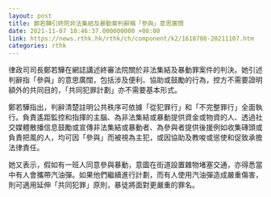 ```yaml
---
layout: post
title: 鄭若驊引終院非法集結及暴動案判辭稱「參與」意思廣闊
date: 2021-11-07 10:46:37.000000000 +08:00
link: https://news.rthk.hk/rthk/ch/component/k2/1618708-20211107.htm
categories: rthk
---
```


律政司司長鄭若驊在網誌講述終審法院關於非法集結及暴動罪案件的判決。她引述判辭指「參與」的意思廣闊，包括涉及便利、協助或鼓勵的行為，控方不需要證明額外的共同目的，「共同犯罪計劃」亦不需要基本形式。

鄭若驊指出，判辭清楚註明公共秩序可依據「從犯罪行」和「不完整罪行」全面執行。負責遙距監控和指揮的主腦、為非法集結或暴動提供資金或物資的人、透過社交媒體散播信息鼓勵或宣傳非法集結或暴動者、為參與者提供後援例如收集磚頭或負責把風的人，均可因「參與」而被視為主犯，或因協助及教唆或慫使和促致承擔法律責任。

她又表示，假如有一班人同意參與暴動，意圖在街道設置雜物堵塞交通，亦得悉當中有人會攜帶汽油彈。如果他們繼續進行計劃，而有人使用汽油彈造成嚴重傷害，則可適用延伸「共同犯罪」原則，暴徒將面對更嚴重的罪名。
